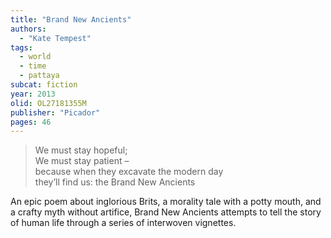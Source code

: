 ```yaml
---
title: "Brand New Ancients"
authors:
  - "Kate Tempest"
tags:
  - world
  - time
  - pattaya
subcat: fiction
year: 2013
olid: OL27181355M
publisher: "Picador"
pages: 46
---
```


> We must stay hopeful;  
We must stay patient –  
because when they excavate the modern day  
they’ll find us: the Brand New Ancients

An epic poem about inglorious Brits, a morality tale with a potty mouth, and a crafty myth without artifice, Brand New Ancients attempts to tell the story of human life through a series of interwoven vignettes.
